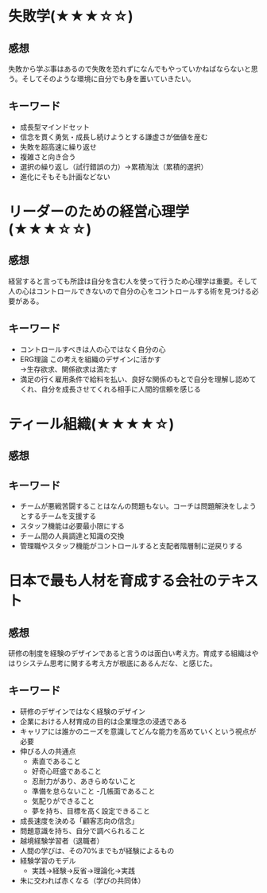 # 失敗学(★★★☆☆)
## 感想
失敗から学ぶ事はあるので失敗を恐れずになんでもやっていかねばならないと思う。そしてそのような環境に自分でも身を置いていきたい。
## キーワード
- 成長型マインドセット
- 信念を貫く勇気・成長し続けようとする謙虚さが価値を産む
- 失敗を超高速に繰り返せ
- 複雑さと向き合う
- 選択の繰り返し（試行錯誤の力）→累積淘汰（累積的選択）
- 進化にそもそも計画などない
# リーダーのための経営心理学(★★★☆☆)
## 感想
経営すると言っても所詮は自分を含む人を使って行うため心理学は重要。そして人の心はコントロールできないので自分の心をコントロールする術を見つける必要がある。
## キーワード
- コントロールすべきは人の心ではなく自分の心
- ERG理論 この考えを組織のデザインに活かす  
→生存欲求、関係欲求は満たす
- 満足の行く雇用条件で給料を払い、良好な関係のもとで自分を理解し認めてくれ、自分を成長させてくれる相手に人間的信頼を感じる
# ティール組織(★★★★☆)
## 感想
## キーワード
- チームが悪戦苦闘することはなんの問題もない。コーチは問題解決をしようとするチームを支援する
- スタッフ機能は必要最小限にする
- チーム間の人員調達と知識の交換
- 管理職やスタッフ機能がコントロールすると支配者階層制に逆戻りする
# 日本で最も人材を育成する会社のテキスト
## 感想
研修の制度を経験のデザインであると言うのは面白い考え方。育成する組織はやはりシステム思考に関する考え方が根底にあるんだな、と感じた。
## キーワード
- 研修のデザインではなく経験のデザイン
- 企業における人材育成の目的は企業理念の浸透である
- キャリアには誰かのニーズを意識してどんな能力を高めていくという視点が必要
- 伸びる人の共通点
    - 素直であること
    - 好奇心旺盛であること
    - 忍耐力があり、あきらめないこと
    - 準備を怠らないこと
    -几帳面であること
    - 気配りができること
    - 夢を持ち、目標を高く設定できること
- 成長速度を決める「顧客志向の信念」
- 問題意識を持ち、自分で調べられること
- 越境経験学習者（退職者）
- 人間の学びは、その70%までもが経験によるもの
- 経験学習のモデル
    - 実践→経験→反省→理論化→実践
- 朱に交われば赤くなる（学びの共同体）
